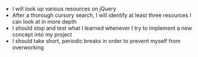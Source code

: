 * I will look up various resources on jQuery
* After a thorough cursory search, I will identify at least three resources I can look at in more depth
* I should stop and test what I learned whenever I try to implement a new concept into my project
* I should take short, periodic breaks in order to prevent myself from overworking

